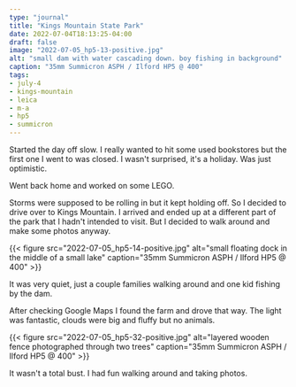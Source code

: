 ```yaml
---
type: "journal"
title: "Kings Mountain State Park"
date: 2022-07-04T18:13:25-04:00
draft: false
image: "2022-07-05_hp5-13-positive.jpg"
alt: "small dam with water cascading down. boy fishing in background"
caption: "35mm Summicron ASPH / Ilford HP5 @ 400"
tags:
- july-4
- kings-mountain
- leica
- m-a
- hp5
- summicron
---
```


Started the day off slow. I really wanted to hit some used bookstores but the first one I went to was closed. I wasn't surprised, it's a holiday. Was just optimistic. 

Went back home and worked on some LEGO.

Storms were supposed to be rolling in but it kept holding off. So I decided to drive over to Kings Mountain. I arrived and ended up at a different part of the park that I hadn't intended to visit. But I decided to walk around and make some photos anyway.

{{< figure src="2022-07-05_hp5-14-positive.jpg" alt="small floating dock in the middle of a small lake" caption="35mm Summicron ASPH / Ilford HP5 @ 400" >}}

It was very quiet, just a couple families walking around and one kid fishing by the dam.

After checking Google Maps I found the farm and drove that way. The light was fantastic, clouds were big and fluffy but no animals. 

{{< figure src="2022-07-05_hp5-32-positive.jpg" alt="layered wooden fence photographed through two trees" caption="35mm Summicron ASPH / Ilford HP5 @ 400" >}}

It wasn't a total bust. I had fun walking around and taking photos.

